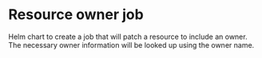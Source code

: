 # Resource owner job

Helm chart to create a job that will patch a resource to include an owner. The necessary owner information will be
looked up using the owner name.

